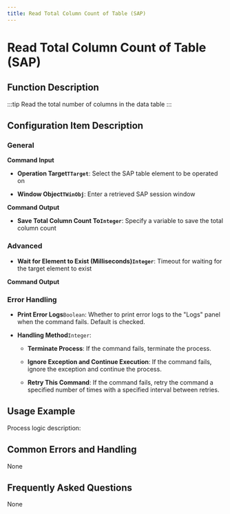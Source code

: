 ```yaml
---
title: Read Total Column Count of Table (SAP)
---
```


# Read Total Column Count of Table (SAP)

## Function Description

:::tip 
Read the total number of columns in the data table
:::

## Configuration Item Description

### General

**Command Input**

- **Operation Target`TTarget`**: Select the SAP table element to be operated on

- **Window Object`TWinObj`**: Enter a retrieved SAP session window


**Command Output**

- **Save Total Column Count To`Integer`**: Specify a variable to save the total column count

### Advanced

- **Wait for Element to Exist (Milliseconds)`Integer`**: Timeout for waiting for the target element to exist


**Command Output**

### Error Handling

- **Print Error Logs**`Boolean`: Whether to print error logs to the "Logs" panel when the command fails. Default is checked. 

- **Handling Method**`Integer`:

    - **Terminate Process**: If the command fails, terminate the process.

    - **Ignore Exception and Continue Execution**: If the command fails, ignore the exception and continue the process.

    - **Retry This Command**: If the command fails, retry the command a specified number of times with a specified interval between retries.

## Usage Example

Process logic description:

## Common Errors and Handling

None

## Frequently Asked Questions

None

